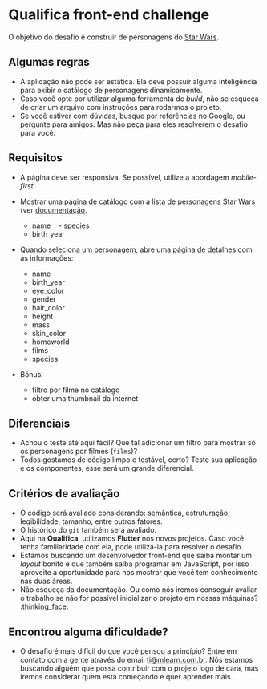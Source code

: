 # Qualifica front-end challenge

O objetivo do desafio é construir de personagens do [Star Wars](https://swapi.dev/api).

## Algumas regras

- A aplicação não pode ser estática. Ela deve possuir alguma inteligência para exibir o catálogo de  personagens dinamicamente.
- Caso você opte por utilizar alguma ferramenta de _build_, não se esqueça de criar um arquivo com instruções para rodarmos o projeto.
- Se você estiver com dúvidas, busque por referências no Google, ou pergunte para amigos. Mas não peça para eles resolverem o desafio para você.

## Requisitos

- A página deve ser responsiva. Se possível, utilize a abordagem _mobile-first_.
- Mostrar uma página de catálogo com a lista de personagens Star Wars (ver [documentação](https://swapi.dev/documentation#people).
    - name
    - species
    - birth_year
    
- Quando seleciona um personagem, abre uma página de detalhes com as informações:
    - name
    - birth_year
    - eye_color 
    - gender
    - hair_color
    - height 
    - mass
    - skin_color
    - homeworld
    - films
    - species
    
- Bónus:

    - filtro por filme no catálogo
    - obter uma thumbnail da internet

## Diferenciais

- Achou o teste até aqui fácil? Que tal adicionar um filtro para mostrar só os personagens por filmes (`films`)?
- Todos gostamos de código limpo e testável, certo? Teste sua aplicação e os componentes, esse será um grande diferencial.

## Critérios de avaliação

- O código será avaliado considerando: semântica, estruturação, legibilidade, tamanho, entre outros fatores.
- O histórico do `git` também será avaliado.
- Aqui na **Qualifica**, utilizamos **Flutter** nos novos projetos. Caso você tenha familiaridade com ela, pode utilizá-la para resolver o desafio.
- Estamos buscando um desenvolvedor front-end que saiba montar um _layout_ bonito e que também saiba programar em JavaScript, por isso aproveite a oportunidade para nos mostrar que você tem conhecimento nas duas áreas.
- Não esqueça da documentação. Ou como nós iremos conseguir avaliar o trabalho se não for possível inicializar o projeto em nossas máquinas? :thinking_face:

## Encontrou alguma dificuldade?

- O desafio é mais difícil do que você pensou a princípio? Entre em contato com a gente através do email ti@mlearn.com.br. Nós estamos buscando alguém que possa contribuir com o projeto logo de cara, mas iremos considerar quem está começando e quer aprender mais.
